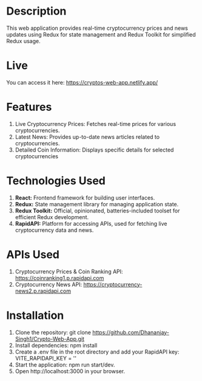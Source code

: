 # Description

This web application provides real-time cryptocurrency prices and news updates using Redux for state management and Redux Toolkit for simplified Redux usage.

# Live

You can access it here: https://cryptos-web-app.netlify.app/

# Features
1. Live Cryptocurrency Prices: Fetches real-time prices for various cryptocurrencies.
2. Latest News: Provides up-to-date news articles related to cryptocurrencies.
3. Detailed Coin Information: Displays specific details for selected cryptocurrencies

# Technologies Used
1. <b>React:</b> Frontend framework for building user interfaces. <br />
2. <b>Redux:</b> State management library for managing application state. <br />
3. <b>Redux Toolkit:</b> Official, opinionated, batteries-included toolset for efficient Redux development.<br />
4. <b>RapidAPI:</b> Platform for accessing APIs, used for fetching live cryptocurrency data and news. <br />

# APIs Used

1. Cryptocurrency Prices & Coin Ranking API: https://coinranking1.p.rapidapi.com
2. Cryptocurrency News API: https://cryptocurrency-news2.p.rapidapi.com

# Installation

1. Clone the repository: git clone https://github.com/Dhananjay-Singh1/Crypto-Web-App.git
2. Install dependencies: npm install
3. Create a .env file in the root directory and add your RapidAPI key:
   VITE_RAPIDAPI_KEY =  ''
4. Start the application: npm run start/dev.
5. Open http://localhost:3000 in your browser.

